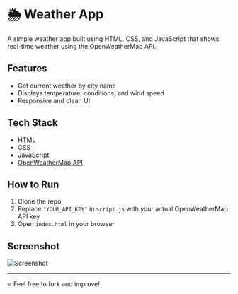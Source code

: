 # 🌦 Weather App

A simple weather app built using HTML, CSS, and JavaScript that shows real-time weather using the OpenWeatherMap API.

## Features

- Get current weather by city name
- Displays temperature, conditions, and wind speed
- Responsive and clean UI

## Tech Stack

- HTML
- CSS
- JavaScript
- [OpenWeatherMap API](https://openweathermap.org/api)

## How to Run

1. Clone the repo
2. Replace `"YOUR_API_KEY"` in `script.js` with your actual OpenWeatherMap API key
3. Open `index.html` in your browser

## Screenshot

![Screenshot](screenshot.png) <!-- optional -->

---

⭐ Feel free to fork and improve!
